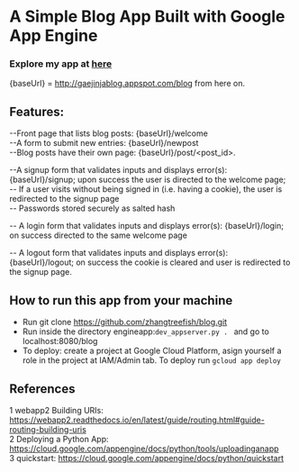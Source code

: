 # A Simple Blog App Built with Google App Engine
### Explore my app at [here](http://gaejinjablog.appspot.com/blog)
{baseUrl} = http://gaejinjablog.appspot.com/blog from here on.
## Features:
--Front page that lists blog posts: {baseUrl}/welcome<br />
--A form to submit new entries: {baseUrl}/newpost<br />
--Blog posts have their own page: {baseUrl}/post/<post_id>.<br />

--A signup form that validates inputs and displays error(s):
  {baseUrl}/signup; upon success the user is directed to the
  welcome page;<br />
-- If a user visits without being signed in (i.e. having a cookie),
   the user is redirected to the signup page<br />
-- Passwords stored securely as salted hash<br />

-- A login form that validates inputs and displays error(s):
   {baseUrl}/login; on success directed to the same welcome page<br />

-- A logout form that validates inputs and displays error(s):
   {baseUrl}/logout; on success the cookie is cleared and user is
   redirected to the signup page.<br />

## How to run this app from your machine

* Run git clone https://github.com/zhangtreefish/blog.git
* Run inside the directory engineapp:`dev_appserver.py . `
  and go to localhost:8080/blog
* To deploy: create a project at Google Cloud Platform, asign
  yourself a role in the project at IAM/Admin tab. To deploy run
 `gcloud app deploy`

## References
1 webapp2 Building URIs: https://webapp2.readthedocs.io/en/latest/guide/routing.html#guide-routing-building-uris<br />
2 Deploying a Python App: https://cloud.google.com/appengine/docs/python/tools/uploadinganapp<br />
3 quickstart: https://cloud.google.com/appengine/docs/python/quickstart
